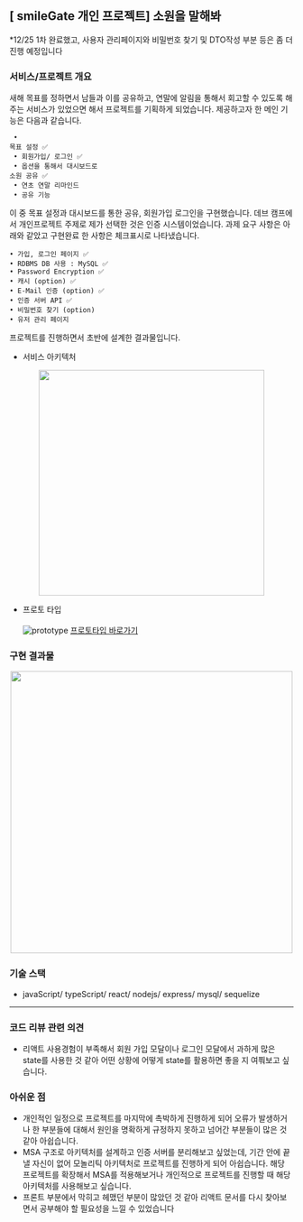 
## [ smileGate 개인 프로젝트]  소원을 말해봐

*12/25 1차 완료했고, 사용자 관리페이지와 비밀번호 찾기 및 DTO작성 부분 등은 좀 더 진행 예정입니다

### 서비스/프로젝트 개요
  새해 목표를 정하면서 남들과 이를 공유하고, 연말에 알림을 통해서 회고할 수 있도록 해주는 서비스가 있었으면 해서 프로젝트를 기획하게 되었습니다.
  제공하고자 한 메인 기능은 다음과 같습니다.
    <pre><code>
    • 목표 설정 ✅ <br>
    • 회원가입/ 로그인 ✅ <br>
    • 옵션을 통해서 대시보드로 소원 공유 ✅<br>
    • 연초 연말 리마인드<br>
    • 공유 기능
    </code></pre>
    이 중 목표 설정과 대시보드를 통한 공유, 회원가입 로그인을 구현했습니다.
    데브 캠프에서 개인프로젝트 주제로 제가 선택한 것은 인증 시스템이었습니다.
    과제 요구 사항은 아래와 같았고 구현완료 한 사항은 체크표시로 나타냈습니다.
    
    • 가입, 로그인 페이지 ✅ 
    • RDBMS DB 사용 : MySQL ✅
    • Password Encryption ✅ 
    • 캐시 (option) ✅ 
    • E-Mail 인증 (option) ✅ 
    • 인증 서버 API ✅ 
    • 비밀번호 찾기 (option) 
    • 유저 관리 페이지 

프로젝트를 진행하면서 초반에 설계한 결과물입니다.<br>
- 서비스 아키텍처

<div align="center">
<img src="https://ifh.cc/g/KWFhCM.png" width="400">
</div>

- 프로토 타입<br>
    <br>
    ![prototype](https://user-images.githubusercontent.com/57889360/209469629-65d83c18-f116-4ad1-bca4-979817af5dc7.png)
    [프로토타입 바로가기](https://www.figma.com/file/SwfAChJkat0hpaQeQIqK8D/smilegate-project?node-id=2%3A322&t=SAAYZfVux2GkA2PU-0)
    <br>
    

### 구현 결과물
<div align="center">

<img src="https://s3.us-west-2.amazonaws.com/secure.notion-static.com/7c37c9aa-a372-41d6-82d2-820d77f4b9f3/%E1%84%92%E1%85%AA%E1%84%86%E1%85%A7%E1%86%AB_%E1%84%80%E1%85%B5%E1%84%85%E1%85%A9%E1%86%A8_2022-12-25_%E1%84%8B%E1%85%A9%E1%84%92%E1%85%AE_8_54_39_AdobeExpress_AdobeExpress_%281%29.gif?X-Amz-Algorithm=AWS4-HMAC-SHA256&X-Amz-Content-Sha256=UNSIGNED-PAYLOAD&X-Amz-Credential=AKIAT73L2G45EIPT3X45%2F20221225%2Fus-west-2%2Fs3%2Faws4_request&X-Amz-Date=20221225T125041Z&X-Amz-Expires=86400&X-Amz-Signature=483c364f211b81b90b44f927f216cf75583493ec489f537c83c23e5969f4c1b8&X-Amz-SignedHeaders=host&x-id=GetObject" width="500" >

</div>

### 기술 스택 
- javaScript/ typeScript/ react/ nodejs/ express/ mysql/ sequelize

----
### 코드 리뷰 관련 의견

- 리액트 사용경험이 부족해서 회원 가입 모달이나 로그인 모달에서 과하게 많은 state를 사용한 것 같아 어떤 상황에 어떻게 state를 활용하면 좋을 지 여쭤보고 싶습니다.

### 아쉬운 점

- 개인적인 일정으로 프로젝트를 마지막에 촉박하게 진행하게 되어 오류가 발생하거나 한 부분들에 대해서 원인을 명확하게 규정하지 못하고 넘어간 부분들이 많은 것 같아 아쉽습니다.
- MSA 구조로 아키텍처를 설계하고 인증 서버를 분리해보고 싶었는데, 기간 안에 끝낼 자신이 없어 모놀리틱 아키텍처로 프로젝트를 진행하게 되어 아쉽습니다. 해당 프로젝트를 확장해서 MSA를 적용해보거나 개인적으로 프로젝트를 진행할 때 해당 아키텍처를 사용해보고 싶습니다.
- 프론트 부분에서 막히고 헤맸던 부분이 많았던 것 같아 리액트 문서를 다시 찾아보면서 공부해야 할 필요성을 느낄 수 있었습니다

